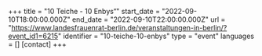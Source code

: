 +++
title = "10 Teiche - 10 Enbys“"
start_date = "2022-09-10T18:00:00.000Z"
end_date = "2022-09-10T22:00:00.000Z"
url = "https://www.landesfrauenrat-berlin.de/veranstaltungen-in-berlin/?event_id1=6215"
identifier = "10-teiche-10-enbys"
type = "event"
languages = []
[contact]
+++